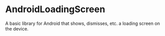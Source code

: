 # AndroidLoadingScreen
A basic library for Android that shows, dismisses, etc. a loading screen on the device.
